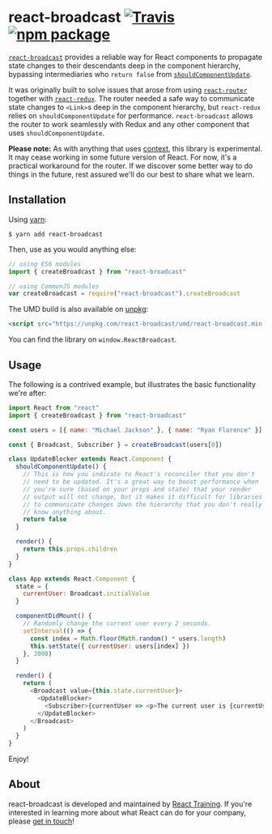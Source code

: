 # react-broadcast [![Travis][build-badge]][build] [![npm package][npm-badge]][npm]

[build-badge]: https://img.shields.io/travis/ReactTraining/react-broadcast/master.svg?style=flat-square
[build]: https://travis-ci.org/ReactTraining/react-broadcast
[npm-badge]: https://img.shields.io/npm/v/react-broadcast.svg?style=flat-square
[npm]: https://www.npmjs.com/package/react-broadcast

[`react-broadcast`](https://www.npmjs.com/package/react-broadcast) provides a reliable way for React
components to propagate state changes to their descendants deep in the component hierarchy,
bypassing intermediaries who `return false` from
[`shouldComponentUpdate`](https://reactjs.org/docs/react-component.html#shouldcomponentupdate).

It was originally built to solve issues that arose from using
[`react-router`](https://www.npmjs.com/package/react-router) together with
[`react-redux`](https://www.npmjs.com/package/react-redux). The router needed a safe way to
communicate state changes to `<Link>`s deep in the component hierarchy, but `react-redux` relies on
`shouldComponentUpdate` for performance. `react-broadcast` allows the router to work seamlessly with
Redux and any other component that uses `shouldComponentUpdate`.

**Please note:** As with anything that uses [context](https://reactjs.org/docs/context.html), this
library is experimental. It may cease working in some future version of React. For now, it's a
practical workaround for the router. If we discover some better way to do things in the future, rest
assured we'll do our best to share what we learn.

## Installation

Using [yarn](https://yarnpkg.com/):

    $ yarn add react-broadcast

Then, use as you would anything else:

```js
// using ES6 modules
import { createBroadcast } from "react-broadcast"

// using CommonJS modules
var createBroadcast = require("react-broadcast").createBroadcast
```

The UMD build is also available on [unpkg](https://unpkg.com):

```html
<script src="https://unpkg.com/react-broadcast/umd/react-broadcast.min.js"></script>
```

You can find the library on `window.ReactBroadcast`.

## Usage

The following is a contrived example, but illustrates the basic functionality we're after:

```js
import React from "react"
import { createBroadcast } from "react-broadcast"

const users = [{ name: "Michael Jackson" }, { name: "Ryan Florence" }]

const { Broadcast, Subscriber } = createBroadcast(users[0])

class UpdateBlocker extends React.Component {
  shouldComponentUpdate() {
    // This is how you indicate to React's reconciler that you don't
    // need to be updated. It's a great way to boost performance when
    // you're sure (based on your props and state) that your render
    // output will not change, but it makes it difficult for libraries
    // to communicate changes down the hierarchy that you don't really
    // know anything about.
    return false
  }

  render() {
    return this.props.children
  }
}

class App extends React.Component {
  state = {
    currentUser: Broadcast.initialValue
  }

  componentDidMount() {
    // Randomly change the current user every 2 seconds.
    setInterval(() => {
      const index = Math.floor(Math.random() * users.length)
      this.setState({ currentUser: users[index] })
    }, 2000)
  }

  render() {
    return (
      <Broadcast value={this.state.currentUser}>
        <UpdateBlocker>
          <Subscriber>{currentUser => <p>The current user is {currentUser.name}</p>}</Subscriber>
        </UpdateBlocker>
      </Broadcast>
    )
  }
}
```

Enjoy!

## About

react-broadcast is developed and maintained by [React Training](https://reacttraining.com). If
you're interested in learning more about what React can do for your company, please [get in
touch](mailto:hello@reacttraining.com)!

